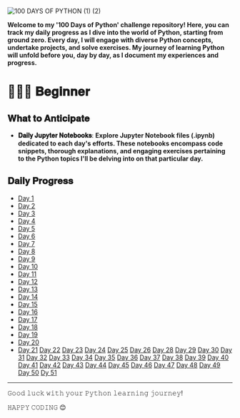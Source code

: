 
![100 DAYS OF PYTHON (1) (2)](https://github.com/Tanwar-12/100-Days-of-Python-/assets/110081008/4e0f879b-4a14-401e-ae91-e376d1c3ec0d)


**Welcome to my '100 Days of Python' challenge repository! Here, you can track my daily progress as I dive into the world of Python, starting from ground zero. Every day, I will engage with diverse Python concepts, undertake projects, and solve exercises. My journey of learning Python will unfold before you, day by day, as I document my experiences and progress.**

# 👨🏻‍🎓 𝐁𝐞𝐠𝐢𝐧𝐧𝐞𝐫
## 𝐖𝐡𝐚𝐭 𝐭𝐨 𝐀𝐧𝐭𝐢𝐜𝐢𝐩𝐚𝐭𝐞
- **𝐃𝐚𝐢𝐥𝐲 𝐉𝐮𝐩𝐲𝐭𝐞𝐫 𝐍𝐨𝐭𝐞𝐛𝐨𝐨𝐤𝐬**: 
**Explore Jupyter Notebook files (.ipynb) dedicated to each day's efforts. These notebooks encompass code snippets, thorough explanations, and engaging exercises pertaining to the Python topics I'll be delving into on that particular day.**

## 𝐃𝐚𝐢𝐥𝐲 𝐏𝐫𝐨𝐠𝐫𝐞𝐬𝐬

- [Day 1](https://github.com/Tanwar-12/100-Days-of-Python-/blob/main/Day%201%20-%20Basics%20_of%20_Python.ipynb)
- [Day 2](https://github.com/Tanwar-12/100-Days-of-Python-/blob/main/Day2%20-%20Operators%20in%20Python..ipynb)
- [Day 3](https://github.com/Tanwar-12/100-Days-of-Python-/blob/main/Day%203%20-%20Python%20IF%20Else%20.ipynb)
- [Day 4](https://github.com/Tanwar-12/100-Days-of-Python-/blob/main/Day%204%20-Functions.ipynb)
- [Day 5](https://github.com/Tanwar-12/100-Days-of-Python-/blob/main/Day%205-%20Loops.ipynb)
- [Day 6](https://github.com/Tanwar-12/100-Days-of-Python-/blob/main/Day%206%20-%20Array.ipynb)
- [Day 7](https://github.com/Tanwar-12/100-Days-of-Python-/blob/main/Day%207-%20Classes%20%26%20Objects.ipynb)
- [Day 8](https://github.com/Tanwar-12/100-Days-of-Python-/blob/main/Day%207-%20Inheritance.ipynb)
- [Day 9](https://github.com/Tanwar-12/100-Days-of-Python-/blob/main/Day%209-%20Polymorphism.ipynb)
- [Day 10](https://github.com/Tanwar-12/100-Days-of-Python-/blob/main/Day%2010%20-Encapsulation.ipynb)
- [Day 11](https://github.com/Tanwar-12/100-Days-of-Python-/blob/main/Day%2011%20-%20Modules.ipynb)
- [Day 12](https://github.com/Tanwar-12/100-Days-of-Python-/blob/main/Day%2012-%20Python%20DateTime.ipynb)
- [Day 13](https://github.com/Tanwar-12/100-Days-of-Python-/blob/main/Day%2013%20-%20Python%20Maths.ipynb)
- [Day 14](https://github.com/Tanwar-12/100-Days-of-Python-/blob/main/Day%2014%20-%20Python%20JSON.ipynb)
- [Day 15](https://github.com/Tanwar-12/100-Days-of-Python-/blob/main/Day%2015%20-%20Python%20RegEx.ipynb)
- [Day 16](https://github.com/Tanwar-12/100-Days-of-Python-/blob/main/Day%2016%20-%20Python%20File%20Handling.ipynb)
- [Day 17](https://github.com/Tanwar-12/100-Days-of-Python-/blob/main/Day%2017%20-%20Python%20Modules%20(Numpy).ipynb)
- [Day 18](https://github.com/Tanwar-12/100-Days-of-Python-/blob/main/Day%2018%20-%20Numpy%20Creating%20Arrays.ipynb)
- [Day 19](https://github.com/Tanwar-12/100-Days-of-Python-/blob/main/Day%2019%20-%20NumPy%20Array%20Indexing.ipynb)
- [Day 20](https://github.com/Tanwar-12/100-Days-of-Python-/blob/main/Day%2020%20-%20NumPy%20Array%20Slicing.ipynb)
- [Day 21](https://github.com/Tanwar-12/100-Days-of-Python-/blob/main/Day%2021%20-%20Numpy%20Data%20Types.ipynb)
  [Day 22](https://github.com/Tanwar-12/100-Days-of-Python-/blob/main/Day%2022%20-%20NumPy%20Array%20Copy%20vs%20View.ipynb)
  [Day 23](https://github.com/Tanwar-12/100-Days-of-Python-/blob/main/Day%2023%20-%20Numpy%20Shape.ipynb)
  [Day 24](https://github.com/Tanwar-12/100-Days-of-Python-/blob/main/Day%2024%20-%20NumPy%20Array%20Reshaping.ipynb)
  [Day 25](https://github.com/Tanwar-12/100-Days-of-Python-/blob/main/Day%2025%20-%20NumPy%20Array%20Iterating.ipynb)
  [Day 26](https://github.com/Tanwar-12/100-Days-of-Python-/blob/main/Day%2026%20-%20NumPy%20Joining%20Array.ipynb)
  [Day 28](https://github.com/Tanwar-12/100-Days-of-Python-/blob/main/Day%2028%20-%20Numpy%20Array%20Search.ipynb)
  [Day 29](https://github.com/Tanwar-12/100-Days-of-Python-/blob/main/Day%2029%20-%20Numpy%20Array%20Sort.ipynb)
  [Day 30](https://github.com/Tanwar-12/100-Days-of-Python-/blob/main/Day%2030%20-%20NumPy%20Filter%20Array.ipynb)
  [Day 31](https://github.com/Tanwar-12/100-Days-of-Python-/blob/main/Day%2031%20-%20NumPy%20Random.ipynb)
  [Day 32](https://github.com/Tanwar-12/100-Days-of-Python-/blob/main/Day%2032-Random%20Data%20Distribution.ipynb)
  [Day 33](https://github.com/Tanwar-12/100-Days-of-Python-/blob/main/Day%2033%20-%20Random%20Permutations.ipynb)
  [Day 34](https://github.com/Tanwar-12/100-Days-of-Python-/blob/main/Day%2034%20-%20Seaborn.ipynb)
  [Day 35](https://github.com/Tanwar-12/100-Days-of-Python-/blob/main/Day%2035-%20Normal%20(Gaussian)%20Distribution.ipynb)
  [Day 36](https://github.com/Tanwar-12/100-Days-of-Python-/blob/main/Day%2036%20-%20Binomial%20Distribution.ipynb)
  [Day 37](https://github.com/Tanwar-12/100-Days-of-Python-/blob/main/Day-37%20Poisson%20Distribution%20.ipynb)
  [Day 38](https://github.com/Tanwar-12/100-Days-of-Python-/blob/main/Day%20-38%20%20Uniform%20Distribution%20.ipynb)
  [Day 39](https://github.com/Tanwar-12/100-Days-of-Python-/blob/main/Day-39%20Logistic%20Distribution.ipynb)
  [Day 40](https://github.com/Tanwar-12/100-Days-of-Python-/blob/main/Day%20-%2040%20%20Multinomial%20Distribution.ipynb)
  [Day 41](https://github.com/Tanwar-12/100-Days-of-Python-/blob/main/Day%20-%2041%20Exponential%20Distribution%20.ipynb)
  [Day 42](https://github.com/Tanwar-12/100-Days-of-Python-/blob/main/Day%20-%2042%20Chi%20Square%20Distribution.ipynb)
  [Day 43](https://github.com/Tanwar-12/100-Days-of-Python-/blob/main/Day%20-%2043%20Rayleigh%20Distribution.ipynb)
  [Day 44](https://github.com/Tanwar-12/100-Days-of-Python-/blob/main/Day%20-%2044%20Pareto%20Distribution.ipynb)
  [Day 45](https://github.com/Tanwar-12/100-Days-of-Python-/blob/main/Day%20-%2045%20Zipf%20Distribution.ipynb)
  [Day 46](https://github.com/Tanwar-12/100-Days-of-Python-/blob/main/Day%2046%20-%20Numpy%20ufunc.ipynb)
  [Day 47](https://github.com/Tanwar-12/100-Days-of-Python-/blob/main/DAY%20-%2047%20ufunc_Simple_Arithmetic...ipynb)
  [Day 48](https://github.com/Tanwar-12/100-Days-of-Python-/blob/main/Day%20-%2048%20PANDAS.ipynb)
  [Day 49](https://github.com/Tanwar-12/100-DAYS-OF-PYTHON/blob/main/Day%2049%20-Pandas%20%20Data%20Cleaning..ipynb)
  [Day 50](https://github.com/Tanwar-12/100-DAYS-OF-PYTHON/blob/main/Day%2050%20-%20Scipy.ipynb)
  [Dy 51](https://github.com/Tanwar-12/100-DAYS-OF-PYTHON/blob/main/Day%2051%20-%20SciPy%20Optimizers.ipynb)


---
𝙶𝚘𝚘𝚍 𝚕𝚞𝚌𝚔 𝚠𝚒𝚝𝚑 𝚢𝚘𝚞𝚛 𝙿𝚢𝚝𝚑𝚘𝚗 𝚕𝚎𝚊𝚛𝚗𝚒𝚗𝚐 𝚓𝚘𝚞𝚛𝚗𝚎𝚢! 

𝙷𝙰𝙿𝙿𝚈 𝙲𝙾𝙳𝙸𝙽𝙶  😊
